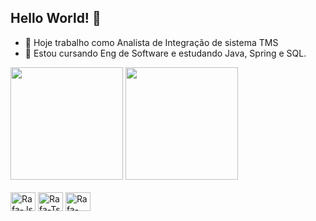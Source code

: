 ## Hello World! 👋

- 🔭 Hoje trabalho como Analista de Integração de sistema TMS
- 🌱 Estou cursando Eng de Software e estudando Java, Spring e SQL.
 
 <div>
   <img height="180em" src="https://github-readme-stats.vercel.app/api?username=IAmVinicius&show_icons=true&theme=dark&include_all_commits=true&count_private=true"/>
  <img height="180em" src="https://github-readme-stats.vercel.app/api/top-langs/?username=IAmVinicius&layout=compact&langs_count=16&theme=dark"/>
</div>
<div style="display: inline_block"><br>
  <img align="center" alt="Rafa-Js" height="30" width="40" src="https://cdn.jsdelivr.net/gh/devicons/devicon/icons/java/java-original.svg" />      
  <img align="center" alt="Rafa-Ts" height="30" width="40" src="https://cdn.jsdelivr.net/gh/devicons/devicon/icons/spring/spring-original-wordmark.svg" />
  <img align="center" alt="Rafa-React" height="30" width="40" src="https://cdn.jsdelivr.net/gh/devicons/devicon/icons/mysql/mysql-original-wordmark.svg" />          
   </div>
